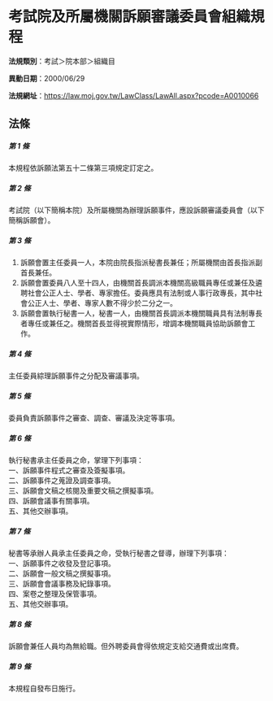 # 考試院及所屬機關訴願審議委員會組織規程

**法規類別**：考試＞院本部＞組織目  

**異動日期**：2000/06/29  

**法規網址**：https://law.moj.gov.tw/LawClass/LawAll.aspx?pcode=A0010066





## 法條
##### 第 1 條
本規程依訴願法第五十二條第三項規定訂定之。

##### 第 2 條
考試院（以下簡稱本院）及所屬機關為辦理訴願事件，應設訴願審議委員會（以下簡稱訴願會）。

##### 第 3 條
1. 訴願會置主任委員一人，本院由院長指派秘書長兼任；所屬機關由首長指派副首長兼任。
1. 訴願會置委員八人至十四人，由機關首長調派本機關高級職員專任或兼任及遴聘社會公正人士、學者、專家擔任。委員應具有法制或人事行政專長，其中社會公正人士、學者、專家人數不得少於二分之一。
1. 訴願會置執行秘書一人，秘書一人，由機關首長調派本機關職員具有法制專長者專任或兼任之。機關首長並得視實際情形，增調本機關職員協助訴願會工作。

##### 第 4 條
主任委員綜理訴願事件之分配及審議事項。

##### 第 5 條
委員負責訴願事件之審查、調查、審議及決定等事項。

##### 第 6 條
執行秘書承主任委員之命，掌理下列事項：  
一、訴願事件程式之審查及簽擬事項。  
二、訴願事件之蒐證及調查事項。  
三、訴願會文稿之核閱及重要文稿之撰擬事項。  
四、訴願會議事有關事項。  
五、其他交辦事項。

##### 第 7 條
秘書等承辦人員承主任委員之命，受執行秘書之督導，辦理下列事項：  
一、訴願事件之收發及登記事項。  
二、訴願會一般文稿之撰擬事項。  
三、訴願會會議事務及紀錄事項。  
四、案卷之整理及保管事項。  
五、其他交辦事項。

##### 第 8 條
訴願會兼任人員均為無給職。但外聘委員會得依規定支給交通費或出席費。

##### 第 9 條
本規程自發布日施行。


